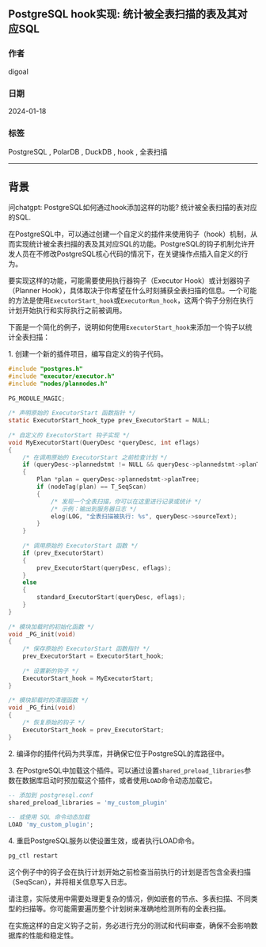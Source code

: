 ## PostgreSQL hook实现: 统计被全表扫描的表及其对应SQL   
                                            
### 作者                                            
digoal                                            
                                            
### 日期                                            
2024-01-18                                     
                                            
### 标签                                            
PostgreSQL , PolarDB , DuckDB , hook , 全表扫描      
                                            
----                                            
                                            
## 背景     
问chatgpt: PostgreSQL如何通过hook添加这样的功能? 统计被全表扫描的表对应的SQL.    
  
在PostgreSQL中，可以通过创建一个自定义的插件来使用钩子（hook）机制，从而实现统计被全表扫描的表及其对应SQL的功能。PostgreSQL的钩子机制允许开发人员在不修改PostgreSQL核心代码的情况下，在关键操作点插入自定义的行为。  
  
要实现这样的功能，可能需要使用执行器钩子（Executor Hook）或计划器钩子（Planner Hook），具体取决于你希望在什么时刻捕获全表扫描的信息。一个可能的方法是使用`ExecutorStart_hook`或`ExecutorRun_hook`，这两个钩子分别在执行计划开始执行和实际执行之前被调用。  
  
下面是一个简化的例子，说明如何使用`ExecutorStart_hook`来添加一个钩子以统计全表扫描：  
  
1\. 创建一个新的插件项目，编写自定义的钩子代码。  
  
```C  
#include "postgres.h"  
#include "executor/executor.h"  
#include "nodes/plannodes.h"  
  
PG_MODULE_MAGIC;  
  
/* 声明原始的 ExecutorStart 函数指针 */  
static ExecutorStart_hook_type prev_ExecutorStart = NULL;  
  
/* 自定义的 ExecutorStart 钩子实现 */  
void MyExecutorStart(QueryDesc *queryDesc, int eflags)  
{  
    /* 在调用原始的 ExecutorStart 之前检查计划 */  
    if (queryDesc->plannedstmt != NULL && queryDesc->plannedstmt->planTree != NULL)  
    {  
        Plan *plan = queryDesc->plannedstmt->planTree;  
        if (nodeTag(plan) == T_SeqScan)  
        {  
            /* 发现一个全表扫描，你可以在这里进行记录或统计 */  
            /* 示例：输出到服务器日志 */  
            elog(LOG, "全表扫描被执行: %s", queryDesc->sourceText);  
        }  
    }  
  
    /* 调用原始的 ExecutorStart 函数 */  
    if (prev_ExecutorStart)  
    {  
        prev_ExecutorStart(queryDesc, eflags);  
    }  
    else  
    {  
        standard_ExecutorStart(queryDesc, eflags);  
    }  
}  
  
/* 模块加载时的初始化函数 */  
void _PG_init(void)  
{  
    /* 保存原始的 ExecutorStart 函数指针 */  
    prev_ExecutorStart = ExecutorStart_hook;  
      
    /* 设置新的钩子 */  
    ExecutorStart_hook = MyExecutorStart;  
}  
  
/* 模块卸载时的清理函数 */  
void _PG_fini(void)  
{  
    /* 恢复原始的钩子 */  
    ExecutorStart_hook = prev_ExecutorStart;  
}  
```  
  
2\. 编译你的插件代码为共享库，并确保它位于PostgreSQL的库路径中。  
  
3\. 在PostgreSQL中加载这个插件。可以通过设置`shared_preload_libraries`参数在数据库启动时预加载这个插件，或者使用`LOAD`命令动态加载它。  
  
```SQL  
-- 添加到 postgresql.conf  
shared_preload_libraries = 'my_custom_plugin'  
  
-- 或使用 SQL 命令动态加载  
LOAD 'my_custom_plugin';  
```  
  
4\. 重启PostgreSQL服务以使设置生效，或者执行LOAD命令。  
  
```bash  
pg_ctl restart  
```  
  
这个例子中的钩子会在执行计划开始之前检查当前执行的计划是否包含全表扫描（SeqScan），并将相关信息写入日志。  
  
请注意，实际使用中需要处理更复杂的情况，例如嵌套的节点、多表扫描、不同类型的扫描等。你可能需要遍历整个计划树来准确地检测所有的全表扫描。  
  
在实施这样的自定义钩子之前，务必进行充分的测试和代码审查，确保不会影响数据库的性能和稳定性。  
  
